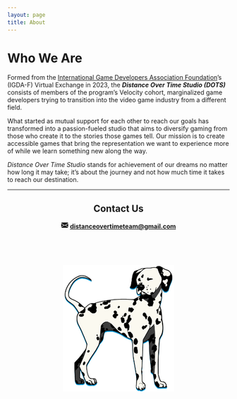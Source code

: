 ```yaml
---
layout: page
title: About
---
```

<h1 class="page-title">Who We Are</h1>

Formed from the <a class="general" href="https://www.igdafoundation.org/virtualexchange">International Game Developers Association Foundation</a>’s (IGDA-F) Virtual Exchange in 2023, the ***Distance Over Time Studio (DOTS)*** consists of members of the program’s Velocity cohort, marginalized game developers trying to transition into the video game industry from a different field.

What started as mutual support for each other to reach our goals has transformed into a passion-fueled studio that aims to diversify gaming from those who create it to the stories those games tell. Our mission is to create accessible games that bring the representation we want to experience more of while we learn something new along the way. 

*Distance Over Time Studio* stands for achievement of our dreams no matter how long it may take; it’s about the journey and not how much time it takes to reach our destination.

<hr class="secondary">

<section style="text-align:center;" aria-label="Contact">
    <h2 class="main-font profile-section-title">Contact Us</h2>
    <svg alt="Email" xmlns="http://www.w3.org/2000/svg" width="16" height="16" fill="currentColor" class="bi bi-envelope-fill" viewBox="0 0 16 16"><path d="M.05 3.555A2 2 0 0 1 2 2h12a2 2 0 0 1 1.95 1.555L8 8.414zM0 4.697v7.104l5.803-3.558zM6.761 8.83l-6.57 4.027A2 2 0 0 0 2 14h12a2 2 0 0 0 1.808-1.144l-6.57-4.027L8 9.586zm3.436-.586L16 11.801V4.697z"/></svg>
    <strong>
        <a class="general" href="mailto:distanceovertimeteam@gmail.com">distanceovertimeteam@gmail.com</a>
    </strong>
    <br>
    <img src="assets/images/dalmatian2.png" style="max-width:50%;max-height:50%;padding-top:2vh;" alt="A black and white Dalmatian standing up; it has a blue solid drop shadow">
</section>